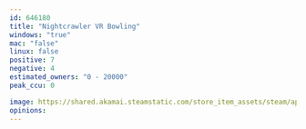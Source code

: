 ```yaml
---
id: 646180
title: "Nightcrawler VR Bowling"
windows: "true"
mac: "false"
linux: false
positive: 7
negative: 4
estimated_owners: "0 - 20000"
peak_ccu: 0

image: https://shared.akamai.steamstatic.com/store_item_assets/steam/apps/646180/header.jpg?t=1561130401
opinions:
---
```


